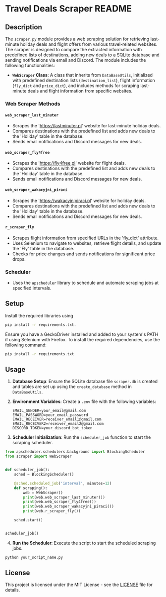 # Travel Deals Scraper README

## Description

The `scraper.py` module provides a web scraping solution for retrieving last-minute holiday deals and flight offers from
various travel-related websites. The scraper is designed to compare the extracted information with predefined lists of
destinations, adding new deals to a SQLite database and sending notifications via email and Discord. The module includes
the following functionalities:

- **`WebScraper` Class**: A class that inherits from `DataBaseUtils`, initialized with predefined destination
  lists (`destination_list`), flight information (`fly_dict` and `price_dict`), and includes methods for scraping
  last-minute deals and flight information from specific websites.

### Web Scraper Methods

#### `web_scraper_last_minuter`

- Scrapes the 'https://lastminuter.pl' website for last-minute holiday deals.
- Compares destinations with the predefined list and adds new deals to the 'Holiday' table in the database.
- Sends email notifications and Discord messages for new deals.

#### `web_scraper_fly4free`

- Scrapes the 'https://fly4free.pl' website for flight deals.
- Compares destinations with the predefined list and adds new deals to the 'Holiday' table in the database.
- Sends email notifications and Discord messages for new deals.

#### `web_scraper_wakacyjni_piraci`

- Scrapes the 'https://wakacyjnipiraci.pl' website for holiday deals.
- Compares destinations with the predefined list and adds new deals to the 'Holiday' table in the database.
- Sends email notifications and Discord messages for new deals.

#### `r_scraper_fly`

- Scrapes flight information from specified URLs in the 'fly_dict' attribute.
- Uses Selenium to navigate to websites, retrieve flight details, and update the 'Fly' table in the database.
- Checks for price changes and sends notifications for significant price drops.

### Scheduler

- Uses the `apscheduler` library to schedule and automate scraping jobs at specified intervals.

## Setup

Install the required libraries using

```bash
pip install -r requirements.txt.
```

Ensure you have a GeckoDriver installed and added to your system's PATH if using Selenium with Firefox.
To install the required dependencies, use the following command:

```bash
pip install -r requirements.txt
```

## Usage

1. **Database Setup**: Ensure the SQLite database file `scraper.db` is created and tables are set up using
   the `create_database` method in `DataBaseUtils`.

2. **Environment Variables**: Create a `.env` file with the following variables:
   ```
   EMAIL_SENDER=your_email@gmail.com
   EMAIL_PASSWORD=your_email_password
   EMAIL_RECEIVER=receiver_email1@gmail.com
   EMAIL_RECEIVER2=receiver_email2@gmail.com
   DISCORD_TOKEN=your_discord_bot_token
   ```

3. **Scheduler Initialization**: Run the `scheduler_job` function to start the scraping scheduler.

```python
from apscheduler.schedulers.background import BlockingScheduler
from scraper import WebScraper


def scheduler_job():
    sched = BlockingScheduler()

    @sched.scheduled_job('interval', minutes=12)
    def scraping():
        web = WebScraper()
        print(web.web_scraper_last_minuter())
        print(web.web_scraper_fly4free())
        print(web.web_scraper_wakacyjni_piraci())
        print(web.r_scraper_fly())

    sched.start()


scheduler_job()
```

4. **Run the Scheduler**: Execute the script to start the scheduled scraping jobs.

```bash
python your_script_name.py
```

## License

This project is licensed under the MIT License - see the [LICENSE](LICENSE) file for details.

